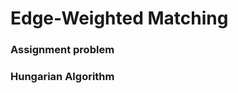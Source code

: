# Edge-Weighted Matching

### Assignment problem <a href="#firstheading" id="firstheading"></a>





### Hungarian Algorithm







